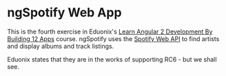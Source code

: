 # ngSpotify Web App

This is the fourth exercise in Eduonix's [Learn Angular 2 Development By Building 12 Apps](https://www.udemy.com/learn-angular-2-development-by-building-10-apps/) course.
ngSpotify uses the [Spotify Web API](https://developer.spotify.com/web-api/) to find artists and display albums and track listings.

Eduonix states that they are in the works of supporting RC6 - but we shall see.